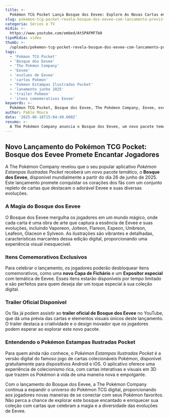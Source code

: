 ```yaml
---
title: >-
  Pokémon TCG Pocket Lança Bosque dos Eevee: Explore As Novas Cartas em Junho de 2025
slug: pokemon-tcg-pocket-revela-bosque-dos-eevee-com-lancamento-previsto-para-26-de-junho
categoria: Séries e TV
midia: >-
  https://www.youtube.com/embed/AtSPAFMF7b0
tipoMidia: video
thumb: >-
  /uploads/pokemon-tcg-pocket-revela-bosque-dos-eevee-com-lancamento-previsto-para-26-de-junho-preview.jpg
tags:
  - 'Pokmon TCG Pocket'
  - 'Bosque dos Eevee'
  - 'The Pokmon Company'
  - 'Eevee'
  - 'evolues de Eevee'
  - 'cartas Pokmon'
  - 'Pokmon Estampas Ilustradas Pocket'
  - 'lanamento junho 2025'
  - 'trailer Pokmon'
  - 'itens comemorativos Eevee'
keywords: >-
  Pokémon TCG Pocket, Bosque dos Eevee, The Pokémon Company, Eevee, evoluções de Eevee, cartas Pokémon, Pokémon Estampas Ilustradas Pocket, lançamento junho 2025, trailer Pokémon, itens comemorativos Eevee
author: Pablo Moura
data: '2025-06-18T15:04:49.000Z'
resumo: >-
  A The Pokémon Company anuncia o Bosque dos Eevee, um novo pacote temático para o Pokémon Estampas Ilustradas Pocket, com lançamento global em 26 de junho de 2025. Descubra as cartas vibrantes e itens comemorativos inspirados nas evoluções de Eevee.
---
```


## Novo Lançamento do Pokémon TCG Pocket: Bosque dos Eevee Promete Encantar Jogadores

A The Pokémon Company revelou que o seu popular aplicativo _Pokémon Estampas Ilustradas Pocket_ receberá um novo pacote temático, o **Bosque dos Eevee**, disponível mundialmente a partir do dia 26 de junho de 2025. Este lançamento promete conquistar os corações dos fãs com um conjunto repleto de cartas que destacam o adorável Eevee e suas diversas evoluções.

### A Magia do Bosque dos Eevee

O Bosque dos Eevee mergulha os jogadores em um mundo mágico, onde cada carta é uma obra de arte que captura a essência de Eevee e suas evoluções, incluindo Vaporeon, Jolteon, Flareon, Espeon, Umbreon, Leafeon, Glaceon e Sylveon. As ilustrações são vibrantes e detalhadas, características marcantes dessa edição digital, proporcionando uma experiência visual inesquecível.

### Itens Comemorativos Exclusivos

Para celebrar o lançamento, os jogadores poderão desbloquear itens comemorativos, como uma **nova Capa de Fichário** e um **Expositor especial** com temática de Eevee. Esses itens estarão disponíveis por tempo limitado e são perfeitos para quem deseja dar um toque especial à sua coleção digital.

### Trailer Oficial Disponível

Os fãs já podem assistir ao **trailer oficial de Bosque dos Eevee** no YouTube, que dá uma prévia das cartas e elementos visuais únicos deste lançamento. O trailer destaca a criatividade e o design inovador que os jogadores podem esperar ao explorar este novo pacote.

### Entendendo o Pokémon Estampas Ilustradas Pocket

Para quem ainda não conhece, o _Pokémon Estampas Ilustradas Pocket_ é a versão digital do famoso jogo de cartas colecionáveis Pokémon, disponível gratuitamente para dispositivos Android e iOS. O aplicativo oferece uma experiência de colecionismo rica, com cartas interativas e visuais em 3D que trazem os Pokémon à vida de uma maneira nova e empolgante.

Com o lançamento do Bosque dos Eevee, a The Pokémon Company continua a expandir o universo do Pokémon TCG digital, proporcionando aos jogadores novas maneiras de se conectar com seus Pokémon favoritos. Não perca a chance de explorar este bosque encantado e enriquecer sua coleção com cartas que celebram a magia e a diversidade das evoluções de Eevee.